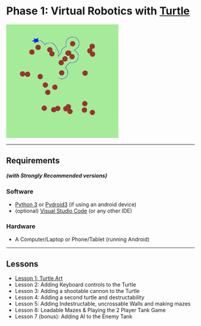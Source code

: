 # Phase 1: Virtual Robotics with [Turtle](https://docs.python.org/3/library/turtle.html)

<img src="turtles_screenshot.png" width="300">

---
## Requirements 
##### (with Strongly Recommended versions)
### Software
* [Python 3](https://www.python.org/download/releases/3.0/) or [Pydroid3](https://play.google.com/store/apps/details?id=ru.iiec.pydroid3&hl=en_GB&gl=US) (if using an android device)
* (optional) [Visual Studio Code](https://code.visualstudio.com/) (or any other IDE)
### Hardware
* A Computer/Laptop or Phone/Tablet (running Android)
--- 

## Lessons
* [Lesson 1: Turtle Art](lesson_1/README.md)
* Lesson 2: Adding Keyboard controls to the Turtle
* Lesson 3: Adding a shootable cannon to the Turtle
* Lesson 4: Adding a second turtle and destructability
* Lesson 5: Adding Indestructable, uncrossable Walls and making mazes
* Lesson 6: Loadable Mazes & Playing the 2 Player Tank Game
* Lesson 7 (bonus): Adding AI to the Enemy Tank
